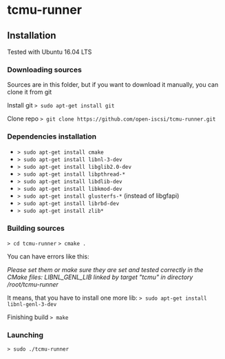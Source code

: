 # tcmu-runner

## Installation

Tested with Ubuntu 16.04 LTS

### Downloading sources

Sources are in this folder, but if you want to download it manually, you can clone it from git

Install git 
`> sudo apt-get install git`

Clone repo 
`> git clone https://github.com/open-iscsi/tcmu-runner.git`

### Dependencies installation

* `> sudo apt-get install cmake`
* `> sudo apt-get install libnl-3-dev`
* `> sudo apt-get install libglib2.0-dev`
* `> sudo apt-get install libpthread-*`
* `> sudo apt-get install libdlib-dev`
* `> sudo apt-get install libkmod-dev`
* `> sudo apt-get install glusterfs-*` (instead of libgfapi)
* `> sudo apt-get install librbd-dev`
* `> sudo apt-get install zlib*`

### Building sources

`> cd tcmu-runner`
`> cmake .`

You can have errors like this:

*Please set them or make sure they are set and tested correctly in the CMake files:*
*LIBNL_GENL_LIB*
*linked by target "tcmu" in directory /root/tcmu-runner*

It means, that you have to install one more lib: 
`> sudo apt-get install libnl-genl-3-dev`

Finishing build 
`> make`

### Launching

`> sudo ./tcmu-runner`



